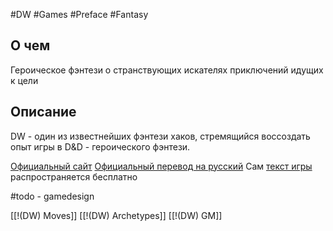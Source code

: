 #DW  #Games #Preface #Fantasy 

## О чем
Героическое фэнтези о странствующих искателях приключений идущих к цели

## Описание
DW - один из известнейших фэнтези хаков, стремящийся воссоздать опыт игры в D&D - героического фэнтези. 

[Официальный сайт](https://dungeon-world.com/)
[Официальный перевод на русский](https://indigogames.ru/product/dw-pdf/)
Сам [текст игры](https://drive.google.com/drive/folders/0BzIhptyHDxF6dThJeHlyeTc5OHc?resourcekey=0-mjpVf8yRGgrO4iHfvSctsQ) распространяется бесплатно

#todo - gamedesign


[[!(DW) Moves]]
[[!(DW) Archetypes]]
[[!(DW) GM]]
